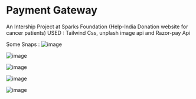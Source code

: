 # Payment Gateway
An Intership Project at Sparks Foundation
(Help-India Donation website for cancer patients)
USED : Tailwind Css, unplash image api and Razor-pay Api

Some Snaps : 
![image](https://github.com/Om29001/payment-gatway/assets/86549121/3c1b0cd7-817c-45b3-99d2-c8f8d9b52e75)

![image](https://github.com/Om29001/payment-gatway/assets/86549121/a98957b5-57fc-473d-8da1-3cf522ae3ebd)

![image](https://github.com/Om29001/payment-gatway/assets/86549121/26023730-c7c3-44f6-bd62-7f1d7f9c5d3e)

![image](https://github.com/Om29001/payment-gatway/assets/86549121/25f30829-551b-4833-b574-f9eb1ab36591)

![image](https://github.com/Om29001/payment-gatway/assets/86549121/2f6b172b-c802-4d7f-9d5d-3a9ed06e11a0)

